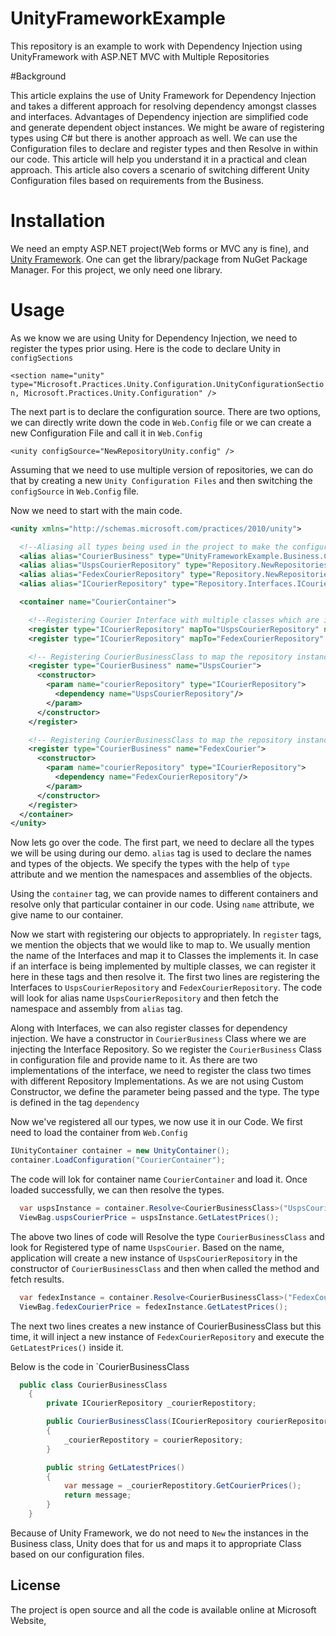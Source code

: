 # UnityFrameworkExample
This repository is an example to work with Dependency Injection using UnityFramework with ASP.NET MVC with Multiple Repositories

#Background
<p>
This article explains the use of Unity Framework for Dependency Injection and takes a different approach for resolving dependency amongst classes and interfaces. Advantages of Dependency injection are simplified code and generate dependent object instances. We might be aware of registering types using C# but there is another approach as well. We can use the Configuration files to declare and register types and then Resolve in within our code. This article will help you understand it in a practical and clean approach. This article also covers a scenario of switching different Unity Configuration files based on requirements from the Business.
</p>

# Installation
We need an empty ASP.NET project(Web forms or MVC any is fine), and [Unity Framework](https://msdn.microsoft.com/en-us/library/ff660859(v=pandp.20).aspx). One can get the library/package from NuGet Package Manager. For this project, we only need one library.

# Usage
As we know we are using Unity for Dependency Injection, we need to register the types prior using. 
Here is the code to declare Unity in `configSections`

`<section name="unity" type="Microsoft.Practices.Unity.Configuration.UnityConfigurationSection, Microsoft.Practices.Unity.Configuration" />`

The next part is to declare the configuration source. There are two options, we can directly write down the code in `Web.Config` file or we can create a new Configuration File and call it in `Web.Config`

`<unity configSource="NewRepositoryUnity.config" />`

Assuming that we need to use multiple version of repositories, we can do that by creating a new `Unity Configuration Files` and then switching the `configSource` in `Web.Config` file. 

Now we need to start with the main code.
```xml
<unity xmlns="http://schemas.microsoft.com/practices/2010/unity">

  <!--Aliasing all types being used in the project to make the configuration file more readable-->
  <alias alias="CourierBusiness" type="UnityFrameworkExample.Business.CourierBusinessClass, UnityFrameworkExample" />
  <alias alias="UspsCourierRepository" type="Repository.NewRepositories.UspsCourierRepository, Repository" />
  <alias alias="FedexCourierRepository" type="Repository.NewRepositories.FedexCourierRepository, Repository" />
  <alias alias="ICourierRepository" type="Repository.Interfaces.ICourierRepository, Repository" />

  <container name="CourierContainer">

    <!--Registering Courier Interface with multiple classes which are implementing that particular interface-->
    <register type="ICourierRepository" mapTo="UspsCourierRepository" name="UspsCourierRepository"/>
    <register type="ICourierRepository" mapTo="FedexCourierRepository" name="FedexCourierRepository"/>

    <!-- Registering CourierBusinessClass to map the repository instance to Usps Repository-->
    <register type="CourierBusiness" name="UspsCourier">
      <constructor>
        <param name="courierRepository" type="ICourierRepository">
          <dependency name="UspsCourierRepository"/>
        </param>
      </constructor>
    </register>

    <!-- Registering CourierBusinessClass to map the repository instance to Fedex Repository-->
    <register type="CourierBusiness" name="FedexCourier">
      <constructor>
        <param name="courierRepository" type="ICourierRepository">
          <dependency name="FedexCourierRepository"/>
        </param>
      </constructor>
    </register>
  </container>
</unity>
```
Now lets go over the code.
The first part, we need to declare all the types we will be using during our demo. `alias` tag is used to declare the names and types of the objects. We specify the types with the help of `type` attribute and we mention the namespaces and assemblies of the objects.


Using the `container` tag, we can provide names to different containers and resolve only that particular container in our code. Using `name` attribute, we give name to our container.

Now we start with registering our objects to appropriately. In `register` tags, we mention the objects that we would like to map to. We usually mention the name of the Interfaces and map it to Classes the implements it. In case if an interface is being implemented by multiple classes, we can register it here in these tags and then resolve it. The first two lines are registering the Interfaces to `UspsCourierRepository` and `FedexCourierRepository`. The code will look for alias name `UspsCourierRepository` and then fetch the namespace and assembly from `alias` tag.

Along with Interfaces, we can also register classes for dependency injection. We have a constructor in `CourierBusiness` Class where we are injecting the Interface Repository. So we register the `CourierBusiness` Class in configuration file and provide name to it. As there are two implementations of the interface, we need to register the class two times with different Repository Implementations. As we are not using Custom Constructor, we define the parameter being passed and the type. The type is defined in the tag `dependency`

Now we've registered all our types, we now use it in our Code. We first need to load the container from `Web.Config`
```C#
IUnityContainer container = new UnityContainer();
container.LoadConfiguration("CourierContainer");
```

The code will lok for container name `CourierContainer` and load it. Once loaded successfully, we can then resolve the types.

```C#
  var uspsInstance = container.Resolve<CourierBusinessClass>("UspsCourier");
  ViewBag.uspsCourierPrice = uspsInstance.GetLatestPrices();
  ```
The above two lines of code will Resolve the type `CourierBusinessClass` and look for Registered type of name `UspsCourier`. Based on the name, application will create a new instance of `UspsCourierRepository` in the constructor of `CourierBusinessClass` and then when called the method and fetch results. 

```C#
  var fedexInstance = container.Resolve<CourierBusinessClass>("FedexCourier");
  ViewBag.fedexCourierPrice = fedexInstance.GetLatestPrices();
```
  The next two lines creates a new instance of CourierBusinessClass but this time, it will inject a new instance of `FedexCourierRepository` and execute the `GetLatestPrices()` inside it. 
  
  Below is the code in `CourierBusinessClass
```C#
  public class CourierBusinessClass
    {
        private ICourierRepository _courierRepostitory;

        public CourierBusinessClass(ICourierRepository courierRepository)
        {
            _courierRepostitory = courierRepository;
        }

        public string GetLatestPrices()
        {
            var message = _courierRepostitory.GetCourierPrices();
            return message;
        }
    }
```
    

Because of Unity Framework, we do not need to `New` the instances in the Business class, Unity does that for us and maps it to appropriate Class based on our configuration files.
    
## License
The project is open source and all the code is available online at Microsoft Website,
